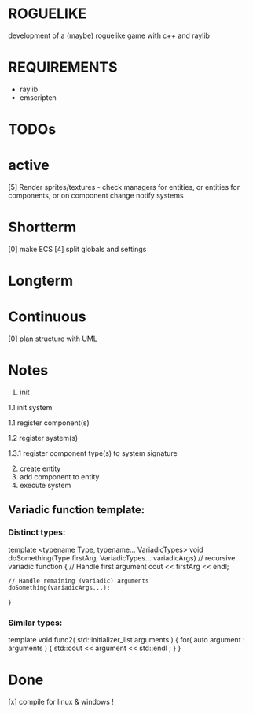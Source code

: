 # ROGUELIKE
development of a (maybe) roguelike game with c++ and raylib

# REQUIREMENTS
- raylib
- emscripten

# TODOs
# active
[5] Render sprites/textures
    - check managers for entities, or entities for components, or on component change notify systems

# Shortterm
[0] make ECS
[4] split globals and settings

# Longterm 

# Continuous
[0] plan structure with UML

# Notes
1. init

1.1 init system

1.1 register component(s)

1.2 register system(s)

1.3.1 register component type(s) to system signature

2. create entity
3. add component to entity
4. execute system


## Variadic function template:
### Distinct types:
template <typename Type, typename... VariadicTypes>
void doSomething(Type firstArg, VariadicTypes... variadicArgs) // recursive variadic function
{
    // Handle first argument
    cout << firstArg << endl;
 
    // Handle remaining (variadic) arguments
    doSomething(variadicArgs...);
}

### Similar types:
template <class Type>
void func2( std::initializer_list<Type> arguments )
{
    for( auto argument : arguments )
    {
        std::cout << argument << std::endl ;
    }
}

# Done
[x] compile for linux & windows !
